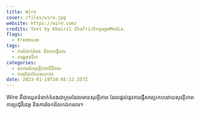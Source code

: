```yaml
---
title: Wire
cover: /files/wire.jpg
website: https://wire.com/
credits: Text by Khairil Zhafri/EngageMedia.
flags:
  - Freemium
tags:
  - ការទំនាក់ទំនង និងការផ្ញើសារ
  - ការឆ្លងវេទិកា
categories:
  - ឧបករណ៍សុវត្ថិភាពឌីជីថល
  - ការជជែកបែបសហការ
date: 2023-01-19T10:45:12.357Z
---
```

Wire គឺជាឈុតទំនាក់ទំនងជាក្រុមដែលមានសុវត្ថិភាព ដែលផ្តល់នូវការផ្ញើសារប្រកបដោយសុវត្ថិភាព ការប្រជុំវីដេអូ និងការចែករំលែកឯកសារ។